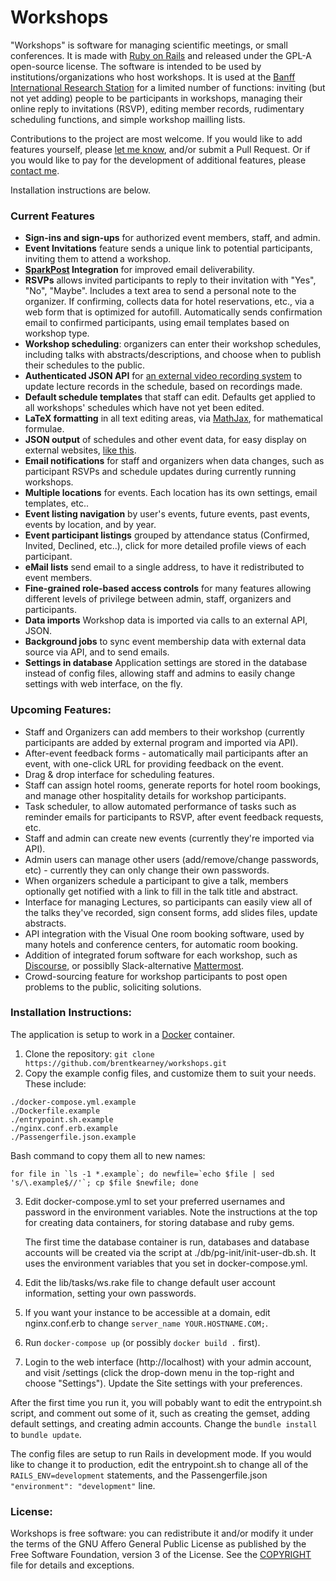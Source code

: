 # Workshops

"Workshops" is software for managing scientific meetings, or small conferences. It is made with [Ruby on Rails](http://rubyonrails.org)
and released under the GPL-A open-source license. The software is intended to be used by institutions/organizations
who host workshops. It is used at the
[Banff International Research Station](https://workshops.birs.ca/events/future) for a limited number of functions: inviting (but not yet adding)
people to be participants in workshops, managing their online reply to invitations (RSVP), editing member records, rudimentary scheduling functions,
and simple workshop mailling lists.

Contributions to the project are most welcome. If you would like to add features yourself, please
[let me know](mailto:brentk@birs.ca), and/or submit a Pull Request. Or if you would like to pay for the development of additional features,
please [contact me](mailto:brent@netmojo.ca).


Installation instructions are below.

### Current Features
* **Sign-ins and sign-ups** for authorized event members, staff, and admin.
* **Event Invitations** feature sends a unique link to potential participants, inviting them to attend a workshop.
* **[SparkPost](https://www.sparkpost.com) Integration** for improved email deliverability.
* **RSVPs** allows invited participants to reply to their invitation with "Yes", "No", "Maybe". Includes a text area to send a personal note to the organizer. If confirming, collects data for hotel reservations, etc., via a web form that is optimized for autofill. Automatically sends confirmation email to confirmed participants, using email templates based on workshop type.
* **Workshop scheduling**: organizers can enter their workshop schedules, including talks with abstracts/descriptions, and choose when to publish their schedules to the public.
* **Authenticated JSON API** for [an external video recording system](http://www.birs.ca/facilities/automated-video) to update lecture records in the schedule, based on recordings made.
* **Default schedule templates** that staff can edit. Defaults get applied to all workshops' schedules which have not yet been edited.
* **LaTeX formatting** in all text editing areas, via [MathJax](https://www.mathjax.org), for mathematical formulae.
* **JSON output** of schedules and other event data, for easy display on external websites, [like this](http://www.birs.ca/events/2017/5-day-workshops/17w5030/schedule).
* **Email notifications** for staff and organizers when data changes, such as participant RSVPs and schedule updates during currently running workshops.
* **Multiple locations** for events. Each location has its own settings, email templates, etc..
* **Event listing navigation** by user's events, future events, past events, events by location, and by year.
* **Event participant listings** grouped by attendance status (Confirmed, Invited, Declined, etc..), click for more detailed profile views of each participant.
* **eMail lists** send email to a single address, to have it redistributed to event members.
* **Fine-grained role-based access controls** for many features allowing different levels of privilege between admin, staff, organizers and participants.
* **Data imports** Workshop data is imported via calls to an external API, JSON.
* **Background jobs** to sync event membership data with external data source via API, and to send emails.
* **Settings in database** Application settings are stored in the database instead of config files, allowing staff and admins to easily change settings with web interface, on the fly.


### Upcoming Features:
* Staff and Organizers can add members to their workshop (currently participants are added by external program and imported via API).
* After-event feedback forms - automatically mail participants after an event, with one-click URL for providing feedback on the event.
* Drag & drop interface for scheduling features.
* Staff can assign hotel rooms, generate reports for hotel room bookings, and manage other hospitality details for workshop participants.
* Task scheduler, to allow automated performance of tasks such as reminder emails for participants to RSVP, after event feedback requests, etc.
* Staff and admin can create new events (currently they're imported via API).
* Admin users can manage other users (add/remove/change passwords, etc) - currently they can only change their own passwords.
* When organizers schedule a participant to give a talk, members optionally get notified with a link to fill in the talk title and abstract.
* Interface for managing Lectures, so participants can easily view all of the talks they've recorded, sign consent forms, add slides files, update abstracts.
* API integration with the Visual One room booking software, used by many hotels and conference centers, for automatic room booking.
* Addition of integrated forum software for each workshop, such as [Discourse](http://www.discourse.org), or possiblly Slack-alternative [Mattermost](https://mattermost.com).
* Crowd-sourcing feature for workshop participants to post open problems to the public, soliciting solutions.


### Installation Instructions:
The application is setup to work in a [Docker](http://www.docker.com) container.

1. Clone the repository: `git clone https://github.com/brentkearney/workshops.git`
2. Copy the example config files, and customize them to suit your needs. These include:
  ```
  ./docker-compose.yml.example
  ./Dockerfile.example
  ./entrypoint.sh.example
  ./nginx.conf.erb.example
  ./Passengerfile.json.example
  ```
  Bash command to copy them all to new names:
  ```
  for file in `ls -1 *.example`; do newfile=`echo $file | sed 's/\.example$//'`; cp $file $newfile; done
  ```
3. Edit docker-compose.yml to set your preferred usernames and password in the environment variables. Note the instructions
   at the top for creating data containers, for storing database and ruby gems.

   The first time the database container is run, databases and database accounts will be created via the script at
   ./db/pg-init/init-user-db.sh. It uses the environment variables that you set in docker-compose.yml.
4. Edit the lib/tasks/ws.rake file to change default user account information, setting your own passwords.
5. If you want your instance to be accessible at a domain, edit nginx.conf.erb to change `server_name YOUR.HOSTNAME.COM;`.
6. Run `docker-compose up` (or possibly `docker build .` first).
7. Login to the web interface (http://localhost) with your admin account, and visit /settings (click the drop-down menu in the
   top-right and choose "Settings"). Update the Site settings with your preferences.

After the first time you run it, you will pobably want to edit the entrypoint.sh script, and comment out some of it, such as
creating the gemset, adding default settings, and creating admin accounts. Change the `bundle install` to `bundle update`.

The config files are setup to run Rails in development mode. If you would like to change it to production, edit the entrypoint.sh
to change all of the `RAILS_ENV=development` statements, and the Passengerfile.json `"environment": "development"` line.


### License:
Workshops is free software: you can redistribute it and/or modify it under
the terms of the GNU Affero General Public License as published by the Free
Software Foundation, version 3 of the License. See the [COPYRIGHT](COPYRIGHT)
file for details and exceptions.
